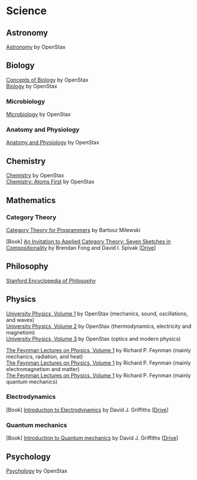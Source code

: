 # Science

## Astronomy

[Astronomy](https://openstax.org/details/books/astronomy) by OpenStax  
## Biology

[Concepts of Biology](https://openstax.org/details/books/concepts-biology) by OpenStax  
[Biology](https://openstax.org/details/books/biology-2e) by OpenStax

### Microbiology

[Microbiology](https://openstax.org/details/books/microbiology) by OpenStax  

### Anatomy and Physiology

[Anatomy and Physiology](https://openstax.org/details/books/anatomy-and-physiology) by OpenStax  

## Chemistry

[Chemistry](https://openstax.org/details/books/chemistry-2e) by OpenStax  
[Chemistry: Atoms First](https://openstax.org/details/books/chemistry-atoms-first-2e) by OpenStax  

## Mathematics

### Category Theory

[Category Theory for Programmers](https://bartoszmilewski.com/2014/10/28/category-theory-for-programmers-the-preface/) by Bartosz Milewski

[Book] [An Invitation to Applied Category Theory: Seven Sketches in Compositionality](https://www.amazon.com/Invitation-Applied-Category-Theory-Compositionality/dp/1108711820) by Brendan Fong and David I. Spivak [[Drive](https://drive.google.com/drive/search?q=fong%20invitation%20applied%20theory)]


## Philosophy

[Stanford Encyclopedia of Philosophy](https://plato.stanford.edu/index.html)  

## Physics

[University Physics, Volume 1](https://openstax.org/details/books/university-physics-volume-1) by OpenStax (mechanics, sound, oscillations, and waves)  
[University Physics, Volume 2](https://openstax.org/details/books/university-physics-volume-2) by OpenStax (thermodynamics, electricity and magnetism)  
[University Physics, Volume 3](https://openstax.org/details/books/university-physics-volume-3) by OpenStax (optics and modern physics)  

[The Feynman Lectures on Physics, Volume 1](https://www.feynmanlectures.caltech.edu/I_toc.html) by Richard P. Feynman (mainly mechanics, radiation, and heat)  
[The Feynman Lectures on Physics, Volume 1](https://www.feynmanlectures.caltech.edu/II_toc.html) by Richard P. Feynman (mainly electromagnetism and matter)  
[The Feynman Lectures on Physics, Volume 1](https://www.feynmanlectures.caltech.edu/III_toc.html) by Richard P. Feynman (mainly quantum mechanics)  

### Electrodynamics

[Book] [Introduction to Electrodynamics](https://www.amazon.com/Introduction-Electrodynamics-David-J-Griffiths/dp/1108420419) by David J. Griffiths [[Drive](https://drive.google.com/drive/search?q=griffiths%20introduction%20electrodynamics)]  

### Quantum mechanics

[Book] [Introduction to Quantum mechanics](https://www.amazon.com/Introduction-Quantum-Mechanics-David-Griffiths/dp/1107179866) by David J. Griffiths [[Drive](https://drive.google.com/drive/search?q=griffiths%20introduction%20quantum%20mechanics)]  

## Psychology

[Psychology](https://openstax.org/details/books/psychology-2e) by OpenStax  
